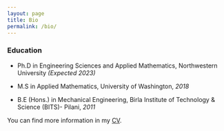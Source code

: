 ```yaml
---
layout: page
title: Bio
permalink: /bio/
---
```


### Education

* Ph.D in Engineering Sciences and Applied Mathematics, Northwestern University *(Expected 2023)*

* M.S in Applied Mathematics, University of Washington, *2018*

* B.E (Hons.) in Mechanical Engineering, Birla Institute of Technology & Science (BITS)- Pilani, *2011*



You can find more information in my [CV](pdfs/CV_Jithin_Sep2022.pdf).
